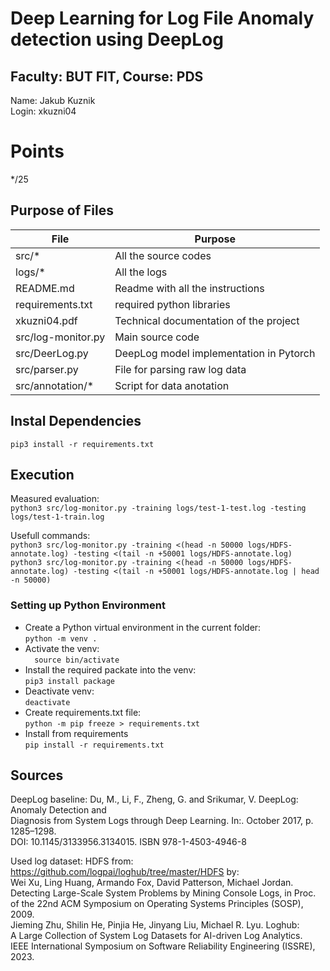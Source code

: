 # Deep Learning for Log File Anomaly detection using DeepLog
## Faculty: BUT FIT, Course: PDS

Name: Jakub Kuznik  
Login: xkuzni04  

# Points 
*/25

## Purpose of Files  
| File        | Purpose |
|-------------|---------|
| src/*   | All the source codes |
| logs/*  | All the logs | 
| README.md | Readme with all the instructions | 
| requirements.txt | required python libraries | 
| xkuzni04.pdf | Technical documentation of the project |
| src/log-monitor.py | Main source code | 
| src/DeerLog.py | DeepLog model implementation in Pytorch | 
| src/parser.py | File for parsing raw log data | 
| src/annotation/* | Script for data anotation |   
    
## Instal Dependencies
```pip3 install -r requirements.txt```  

## Execution
Measured evaluation:   
```python3 src/log-monitor.py -training logs/test-1-test.log -testing logs/test-1-train.log```   

Usefull commands:   
```python3 src/log-monitor.py -training <(head -n 50000 logs/HDFS-annotate.log) -testing <(tail -n +50001 logs/HDFS-annotate.log)```  
```python3 src/log-monitor.py -training <(head -n 50000 logs/HDFS-annotate.log) -testing <(tail -n +50001 logs/HDFS-annotate.log | head -n 50000)```  


### Setting up Python Environment  
- Create a Python virtual environment in the current folder:  
   ```python -m venv .``` 
- Activate the venv:  
   ```  source bin/activate```   
- Install the required packate into the venv:  
   ```pip3 install package```  
- Deactivate venv:   
   ```deactivate```  
- Create requirements.txt file:   
   ```python -m pip freeze > requirements.txt``` 
- Install from requirements  
    ```pip install -r requirements.txt``` 

## Sources 
DeepLog baseline: 
Du, M., Li, F., Zheng, G. and Srikumar, V. DeepLog: Anomaly Detection and  
Diagnosis from System Logs through Deep Learning. In:. October 2017, p. 1285–1298.  
DOI: 10.1145/3133956.3134015. ISBN 978-1-4503-4946-8   

Used log dataset: HDFS from: https://github.com/logpai/loghub/tree/master/HDFS by:   
Wei Xu, Ling Huang, Armando Fox, David Patterson, Michael Jordan.  
Detecting Large-Scale System Problems by Mining Console Logs, in Proc.   
of the 22nd ACM Symposium on Operating Systems Principles (SOSP), 2009.  
Jieming Zhu, Shilin He, Pinjia He, Jinyang Liu, Michael R. Lyu. Loghub:   
A Large Collection of System Log Datasets for AI-driven Log Analytics.  
IEEE International Symposium on Software Reliability Engineering (ISSRE), 2023.  

